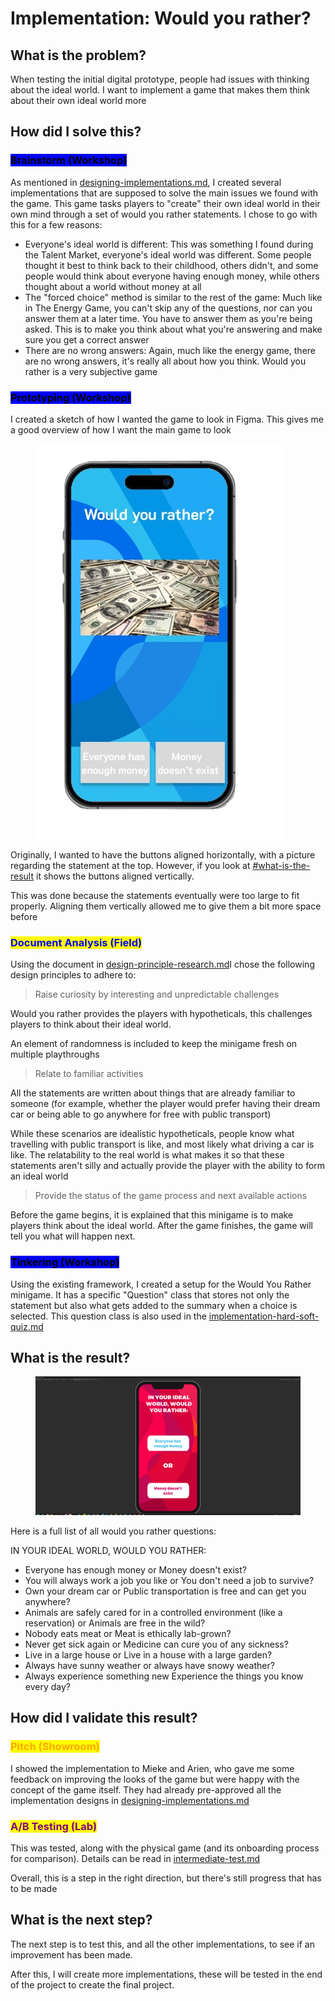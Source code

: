 # Implementation: Would you rather?

## What is the problem?

When testing the initial digital prototype, people had issues with thinking about the ideal world. I want to implement a game that makes them think about their own ideal world more

## How did I solve this?

### <mark style="background-color:blue;">Brainstorm (Workshop)</mark>

As mentioned in [designing-implementations.md](../design-phase-improved-prototype/designing-implementations.md "mention"), I created several implementations that are supposed to solve the main issues we found with the game. This game tasks players to "create" their own ideal world in their own mind through a set of would you rather statements. I chose to go with this for a few reasons:

* Everyone's ideal world is different: This was something I found during the Talent Market, everyone's ideal world was different. Some people thought it best to think back to their childhood, others didn't, and some people would think about everyone having enough money, while others thought about a world without money at all
* The "forced choice" method is similar to the rest of the game: Much like in The Energy Game, you can't skip any of the questions, nor can you answer them at a later time. You have to answer them as you're being asked. This is to make you think about what you're answering and make sure you get a correct answer
* There are no wrong answers: Again, much like the energy game, there are no wrong answers, it's really all about how you think. Would you rather is a very subjective game

### <mark style="background-color:blue;">Prototyping (Workshop)</mark>

I created a sketch of how I wanted the game to look in Figma. This gives me a good overview of how I want the main game to look

<figure><img src="../.gitbook/assets/image (34).png" alt=""><figcaption></figcaption></figure>

Originally, I wanted to have the buttons aligned horizontally, with a picture regarding the statement at the top. However, if you look at [#what-is-the-result](implementation-would-you-rather.md#what-is-the-result "mention") it shows the buttons aligned vertically.

This was done because the statements eventually were too large to fit properly. Aligning them vertically allowed me to give them a bit more space before

### <mark style="color:blue;">Document Analysis (Field)</mark>

Using the document in [design-principle-research.md](../design-phase-improved-prototype/design-principle-research.md "mention")I chose the following design principles to adhere to:

> Raise curiosity by interesting and unpredictable challenges

Would you rather provides the players with hypotheticals, this challenges players to think about their ideal world.

An element of randomness is included to keep the minigame fresh on multiple playthroughs

> Relate to familiar activities

All the statements are written about things that are already familiar to someone (for example, whether the player would prefer having their dream car or being able to go anywhere for free with public transport)

While these scenarios are idealistic hypotheticals, people know what travelling with public transport is like, and most likely what driving a car is like. The relatability to the real world is what makes it so that these statements aren't silly and actually provide the player with the ability to form an ideal world

> Provide the status of the game process and next available actions

Before the game begins, it is explained that this minigame is to make players think about the ideal world. After the game finishes, the game will tell you what will happen next.

### <mark style="background-color:blue;">Tinkering (Workshop)</mark>

Using the existing framework, I created a setup for the Would You Rather minigame. It has a specific "Question" class that stores not only the statement but also what gets added to the summary when a choice is selected. This question class is also used in the [implementation-hard-soft-quiz.md](implementation-hard-soft-quiz.md "mention")

## What is the result?

<figure><img src="../.gitbook/assets/Unity_eNsTmxnwvc.gif" alt=""><figcaption></figcaption></figure>

Here is a full list of all would you rather questions:

IN YOUR IDEAL WORLD, WOULD YOU RATHER:

* Everyone has enough money or Money doesn't exist?
* You will always work a job you like or You don't need a job to survive?
* Own your dream car or Public transportation is free and can get you anywhere?
* Animals are safely cared for in a controlled environment (like a reservation) or Animals are free in the wild?
* Nobody eats meat or Meat is ethically lab-grown?
* Never get sick again or Medicine can cure you of any sickness?
* Live in a large house or Live in a house with a large garden?
* Always have sunny weather or always have snowy weather?
* Always experience something new Experience the things you know every day?

## How did I validate this result?

### <mark style="color:orange;">Pitch (Showroom)</mark>

I showed the implementation to Mieke and Arien, who gave me some feedback on improving the looks of the game but were happy with the concept of the game itself. They had already pre-approved all the implementation designs in [designing-implementations.md](../design-phase-improved-prototype/designing-implementations.md "mention")

### <mark style="color:purple;">A/B Testing (Lab)</mark>

This was tested, along with the physical game (and its onboarding process for comparison). Details can be read in [intermediate-test.md](intermediate-test.md "mention")

Overall, this is a step in the right direction, but there's still progress that has to be made

## What is the next step?

The next step is to test this, and all the other implementations, to see if an improvement has been made.

After this, I will create more implementations, these will be tested in the end of the project to create the final project.





